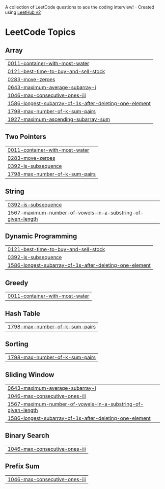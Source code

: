 A collection of LeetCode questions to ace the coding interview! - Created using [LeetHub v2](https://github.com/arunbhardwaj/LeetHub-2.0)
<!---LeetCode Topics Start-->
# LeetCode Topics
## Array
|  |
| ------- |
| [0011-container-with-most-water](https://github.com/ayushdhiman101/LeetCodes/tree/master/0011-container-with-most-water) |
| [0121-best-time-to-buy-and-sell-stock](https://github.com/ayushdhiman101/LeetCodes/tree/master/0121-best-time-to-buy-and-sell-stock) |
| [0283-move-zeroes](https://github.com/ayushdhiman101/LeetCodes/tree/master/0283-move-zeroes) |
| [0643-maximum-average-subarray-i](https://github.com/ayushdhiman101/LeetCodes/tree/master/0643-maximum-average-subarray-i) |
| [1046-max-consecutive-ones-iii](https://github.com/ayushdhiman101/LeetCodes/tree/master/1046-max-consecutive-ones-iii) |
| [1586-longest-subarray-of-1s-after-deleting-one-element](https://github.com/ayushdhiman101/LeetCodes/tree/master/1586-longest-subarray-of-1s-after-deleting-one-element) |
| [1798-max-number-of-k-sum-pairs](https://github.com/ayushdhiman101/LeetCodes/tree/master/1798-max-number-of-k-sum-pairs) |
| [1927-maximum-ascending-subarray-sum](https://github.com/ayushdhiman101/LeetCodes/tree/master/1927-maximum-ascending-subarray-sum) |
## Two Pointers
|  |
| ------- |
| [0011-container-with-most-water](https://github.com/ayushdhiman101/LeetCodes/tree/master/0011-container-with-most-water) |
| [0283-move-zeroes](https://github.com/ayushdhiman101/LeetCodes/tree/master/0283-move-zeroes) |
| [0392-is-subsequence](https://github.com/ayushdhiman101/LeetCodes/tree/master/0392-is-subsequence) |
| [1798-max-number-of-k-sum-pairs](https://github.com/ayushdhiman101/LeetCodes/tree/master/1798-max-number-of-k-sum-pairs) |
## String
|  |
| ------- |
| [0392-is-subsequence](https://github.com/ayushdhiman101/LeetCodes/tree/master/0392-is-subsequence) |
| [1567-maximum-number-of-vowels-in-a-substring-of-given-length](https://github.com/ayushdhiman101/LeetCodes/tree/master/1567-maximum-number-of-vowels-in-a-substring-of-given-length) |
## Dynamic Programming
|  |
| ------- |
| [0121-best-time-to-buy-and-sell-stock](https://github.com/ayushdhiman101/LeetCodes/tree/master/0121-best-time-to-buy-and-sell-stock) |
| [0392-is-subsequence](https://github.com/ayushdhiman101/LeetCodes/tree/master/0392-is-subsequence) |
| [1586-longest-subarray-of-1s-after-deleting-one-element](https://github.com/ayushdhiman101/LeetCodes/tree/master/1586-longest-subarray-of-1s-after-deleting-one-element) |
## Greedy
|  |
| ------- |
| [0011-container-with-most-water](https://github.com/ayushdhiman101/LeetCodes/tree/master/0011-container-with-most-water) |
## Hash Table
|  |
| ------- |
| [1798-max-number-of-k-sum-pairs](https://github.com/ayushdhiman101/LeetCodes/tree/master/1798-max-number-of-k-sum-pairs) |
## Sorting
|  |
| ------- |
| [1798-max-number-of-k-sum-pairs](https://github.com/ayushdhiman101/LeetCodes/tree/master/1798-max-number-of-k-sum-pairs) |
## Sliding Window
|  |
| ------- |
| [0643-maximum-average-subarray-i](https://github.com/ayushdhiman101/LeetCodes/tree/master/0643-maximum-average-subarray-i) |
| [1046-max-consecutive-ones-iii](https://github.com/ayushdhiman101/LeetCodes/tree/master/1046-max-consecutive-ones-iii) |
| [1567-maximum-number-of-vowels-in-a-substring-of-given-length](https://github.com/ayushdhiman101/LeetCodes/tree/master/1567-maximum-number-of-vowels-in-a-substring-of-given-length) |
| [1586-longest-subarray-of-1s-after-deleting-one-element](https://github.com/ayushdhiman101/LeetCodes/tree/master/1586-longest-subarray-of-1s-after-deleting-one-element) |
## Binary Search
|  |
| ------- |
| [1046-max-consecutive-ones-iii](https://github.com/ayushdhiman101/LeetCodes/tree/master/1046-max-consecutive-ones-iii) |
## Prefix Sum
|  |
| ------- |
| [1046-max-consecutive-ones-iii](https://github.com/ayushdhiman101/LeetCodes/tree/master/1046-max-consecutive-ones-iii) |
<!---LeetCode Topics End-->